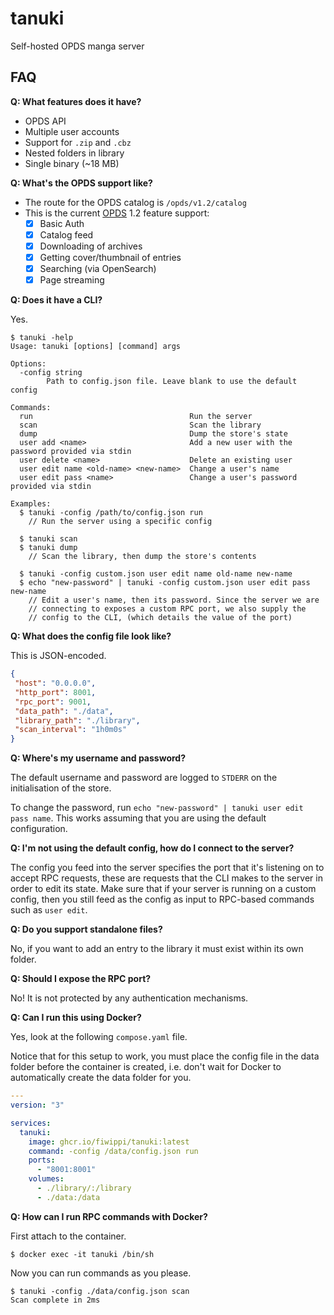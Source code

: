# tanuki
Self-hosted OPDS manga server

## FAQ

**Q: What features does it have?**

- OPDS API
- Multiple user accounts
- Support for `.zip` and `.cbz`
- Nested folders in library
- Single binary (~18 MB)

**Q: What's the OPDS support like?**

- The route for the OPDS catalog is `/opds/v1.2/catalog`
- This is the current [OPDS](https://specs.opds.io/) 1.2 feature support:
    - [x] Basic Auth
    - [x] Catalog feed
    - [x] Downloading of archives
    - [x] Getting cover/thumbnail of entries
    - [x] Searching (via OpenSearch)
    - [x] Page streaming

**Q: Does it have a CLI?**

Yes.

```console
$ tanuki -help
Usage: tanuki [options] [command] args

Options:
  -config string
        Path to config.json file. Leave blank to use the default config

Commands:
  run                                   Run the server
  scan                                  Scan the library
  dump                                  Dump the store's state
  user add <name>                       Add a new user with the password provided via stdin
  user delete <name>                    Delete an existing user
  user edit name <old-name> <new-name>  Change a user's name
  user edit pass <name>                 Change a user's password provided via stdin

Examples:
  $ tanuki -config /path/to/config.json run
    // Run the server using a specific config

  $ tanuki scan
  $ tanuki dump
    // Scan the library, then dump the store's contents

  $ tanuki -config custom.json user edit name old-name new-name
  $ echo "new-password" | tanuki -config custom.json user edit pass new-name
    // Edit a user's name, then its password. Since the server we are 
    // connecting to exposes a custom RPC port, we also supply the 
    // config to the CLI, (which details the value of the port)
```

**Q: What does the config file look like?**

This is JSON-encoded.

```json
{
 "host": "0.0.0.0",
 "http_port": 8001,
 "rpc_port": 9001,
 "data_path": "./data",
 "library_path": "./library",
 "scan_interval": "1h0m0s"
}
```

**Q: Where's my username and password?**

The default username and password are logged to `STDERR` 
on the initialisation of the store.

To change the password, run `echo "new-password" | tanuki user edit pass name`. 
This works assuming that you are using the default configuration.

**Q: I'm not using the default config, how do I connect to the server?**

The config you feed into the server specifies the port that 
it's listening on to accept RPC requests, these are requests 
that the CLI makes to the server in order to edit its state. 
Make sure that if your server is running on a custom config,
then you still feed as the config as input to RPC-based commands
such as `user edit`.

**Q: Do you support standalone files?**

No, if you want to add an entry to the library it must exist
within its own folder.

**Q: Should I expose the RPC port?**

No! It is not protected by any authentication mechanisms.

**Q: Can I run this using Docker?**

Yes, look at the following `compose.yaml` file.

Notice that for this setup to work, you must place the config
file in the data folder before the container is created, i.e.
don't wait for Docker to automatically create the data folder 
for you.

```yaml
---
version: "3"

services:
  tanuki:
    image: ghcr.io/fiwippi/tanuki:latest
    command: -config /data/config.json run
    ports:
      - "8001:8001"
    volumes:
      - ./library/:/library
      - ./data:/data
```

**Q: How can I run RPC commands with Docker?**

First attach to the container.

```console
$ docker exec -it tanuki /bin/sh
```

Now you can run commands as you please.

```console
$ tanuki -config ./data/config.json scan
Scan complete in 2ms
```
